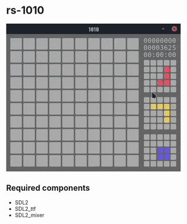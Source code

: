 # rs-1010

![Gameplay demo](./extra/demo.gif)

## Required components
- SDL2
- SDL2_ttf
- SDL2_mixer
